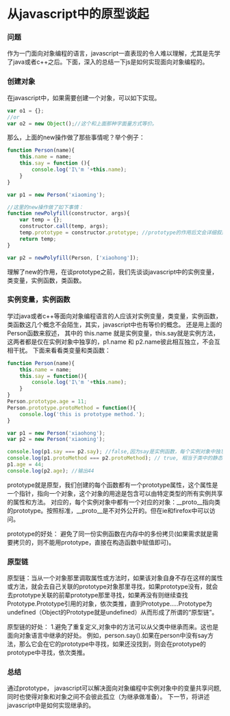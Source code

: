 # 从javascript中的原型谈起

### 问题
作为一门面向对象编程的语言，javascript一直表现的令人难以理解，尤其是先学了java或者c++之后。下面，深入的总结一下js是如何实现面向对象编程的。

### 创建对象
在javascript中，如果需要创建一个对象，可以如下实现。
```javascript
var o1 = {};
//or
var o2 = new Object();//这个和上面那种字面量方式等价。
```
那么，上面的new操作做了那些事情呢？举个例子：
```javascript
function Person(name){
	this.name = name;
	this.say = function (){
		console.log('I\'m '+this.name);
	}
}

var p1 = new Person('xiaoming');

//这里的new操作做了如下事情：
function newPolyfill(constructor, args){
	var temp = {};
	constructor.call(temp, args);
	temp.prototype = constructor.prototype; //prototype的作用后文会详细叙述
	return temp;
}

var p2 = newPolyfill(Person, ['xiaohong']);

```
理解了new的作用，在谈prototype之前，我们先谈谈javascript中的实例变量，类变量，实例函数，类函数。

### 实例变量，实例函数
学过java或者c++等面向对象编程语言的人应该对实例变量，类变量，实例函数，类函数这几个概念不会陌生，其实，javascript中也有等价的概念。
还是用上面的Person函数来叙述， 其中的 this.name 就是实例变量，this.say就是实例方法，这两者都是仅在实例对象中独享的，p1.name 和 p2.name彼此相互独立，不会互相干扰。
下面来看看类变量和类函数：
```javascript
function Person(name){
	this.name = name;
	this.say = function(){
		console.log('I\'m '+this.name);
	}
}
Person.prototype.age = 11;
Person.prototype.protoMethod = function(){
	console.log('this is prototype method.');
}

var p1 = new Person('xiaohong');
var p2 = new Person('xiaoming');

console.log(p1.say === p2.say); //false,因为say是实例函数，每个实例对象中独享的。
console.log(p1.protoMethod === p2.protoMethod); // true, 相当于类中的静态变量，每个实例对象中共享，所以，p1中的改变会影响到p2.
p1.age = 44;
console.log(p2.age); //输出44


```
prototype就是原型，我们创建的每个函数都有一个prototype属性，这个属性是一个指针，指向一个对象，这个对象的用途是包含可以由特定类型的所有实例共享的属性和方法。
对应的，每个实例对象中都有一个对应的对象：\__proto__指向类的prototype。按照标准，\__proto__是不对外公开的。但在ie和firefox中可以访问。


prototype的好处：
避免了同一份实例函数在内存中的多份拷贝(如果需求就是需要拷贝的，则不能用prototype，直接在构造函数中赋值即可)。

### 原型链
原型链：当从一个对象那里调取属性或方法时，如果该对象自身不存在这样的属性或方法，就会去自己关联的prototype对象那里寻找，如果prototype没有，就会去prototype关联的前辈prototype那里寻找，如果再没有则继续查找Prototype.Prototype引用的对象，依次类推，直到Prototype.….Prototype为undefined（Object的Prototype就是undefined）从而形成了所谓的“原型链”。

原型链的好处：
1.避免了重复定义,对象中的方法可以从父类中继承而来。这也是面向对象语言中继承的好处。
例如，person.say().如果在person中没有say方法，那么它会在它的prototype中寻找，如果还没找到，则会在prototype的prototype中寻找，依次类推。

### 总结
通过prototype， javascript可以解决面向对象编程中实例对象中的变量共享问题,同时也使得对象和对象之间不会彼此孤立（为继承做准备）。
下一节，将讲述javascript中是如何实现继承的。



